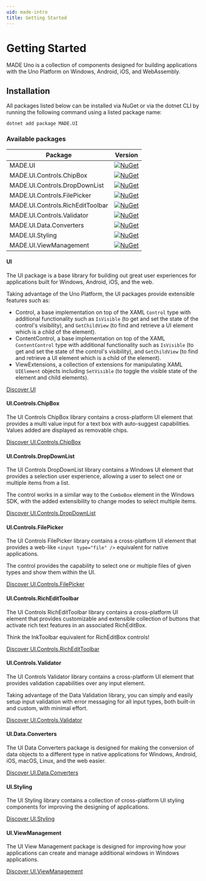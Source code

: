 ```yaml
---
uid: made-intro
title: Getting Started
---
```


# Getting Started

MADE Uno is a collection of components designed for building applications with the Uno Platform on Windows, Android, iOS, and WebAssembly.

## Installation

All packages listed below can be installed via NuGet or via the dotnet CLI by running the following command using a listed package name:

```
dotnet add package MADE.UI
```

### Available packages

| Package | Version |
| --- | --- |
| MADE.UI | [![NuGet](https://img.shields.io/nuget/v/MADE.UI)](https://www.nuget.org/packages/MADE.UI/) |
| MADE.UI.Controls.ChipBox | [![NuGet](https://img.shields.io/nuget/v/MADE.UI.Controls.ChipBox)](https://www.nuget.org/packages/MADE.UI.Controls.ChipBox/) |
| MADE.UI.Controls.DropDownList | [![NuGet](https://img.shields.io/nuget/v/MADE.UI.Controls.DropDownList)](https://www.nuget.org/packages/MADE.UI.Controls.DropDownList/) |
| MADE.UI.Controls.FilePicker | [![NuGet](https://img.shields.io/nuget/v/MADE.UI.Controls.FilePicker)](https://www.nuget.org/packages/MADE.UI.Controls.FilePicker/) |
| MADE.UI.Controls.RichEditToolbar | [![NuGet](https://img.shields.io/nuget/v/MADE.UI.Controls.RichEditToolbar)](https://www.nuget.org/packages/MADE.UI.Controls.RichEditToolbar/) |
| MADE.UI.Controls.Validator | [![NuGet](https://img.shields.io/nuget/v/MADE.UI.Controls.Validator)](https://www.nuget.org/packages/MADE.UI.Controls.Validator/) |
| MADE.UI.Data.Converters | [![NuGet](https://img.shields.io/nuget/v/MADE.UI.Data.Converters)](https://www.nuget.org/packages/MADE.UI.Data.Converters/) |
| MADE.UI.Styling | [![NuGet](https://img.shields.io/nuget/v/MADE.UI.Styling)](https://www.nuget.org/packages/MADE.UI.Styling/) |
| MADE.UI.ViewManagement | [![NuGet](https://img.shields.io/nuget/v/MADE.UI.ViewManagement)](https://www.nuget.org/packages/MADE.UI.ViewManagement/) |

#### UI

The UI package is a base library for building out great user experiences for applications built for Windows, Android, iOS, and the web.

Taking advantage of the Uno Platform, the UI packages provide extensible features such as:

- Control, a base implementation on top of the XAML `Control` type with additional functionality such as `IsVisible` (to get and set the state of the control's visibility), and `GetChildView` (to find and retrieve a UI element which is a child of the element).
- ContentControl, a base implementation on top of the XAML `ContentControl` type with additional functionality such as `IsVisible` (to get and set the state of the control's visibility), and `GetChildView` (to find and retrieve a UI element which is a child of the element).
- ViewExtensions, a collection of extensions for manipulating XAML `UIElement` objects including `SetVisible` (to toggle the visible state of the element and child elements).

<span class="button">

[Discover UI](features/ui.md)

</span>

#### UI.Controls.ChipBox

The UI Controls ChipBox library contains a cross-platform UI element that provides a multi value input for a text box with auto-suggest capabilities. Values added are displayed as removable chips.

<span class="button">

[Discover UI.Controls.ChipBox](features/ui-controls-chipbox.md)

</span>

#### UI.Controls.DropDownList

The UI Controls DropDownList library contains a Windows UI element that provides a selection user experience, allowing a user to select one or multiple items from a list.

The control works in a similar way to the `ComboBox` element in the Windows SDK, with the added extensibility to change modes to select multiple items.

<span class="button">

[Discover UI.Controls.DropDownList](features/ui-controls-dropdownlist.md)

</span>

#### UI.Controls.FilePicker

The UI Controls FilePicker library contains a cross-platform UI element that provides a web-like `<input type="file" />` equivalent for native applications.

The control provides the capability to select one or multiple files of given types and show them within the UI.

<span class="button">

[Discover UI.Controls.FilePicker](features/ui-controls-filepicker.md)

</span>

#### UI.Controls.RichEditToolbar

The UI Controls RichEditToolbar library contains a cross-platform UI element that provides customizable and extensible collection of buttons that activate rich text features in an associated RichEditBox.

Think the InkToolbar equivalent for RichEditBox controls!

<span class="button">

[Discover UI.Controls.RichEditToolbar](features/ui-controls-richedittoolbar.md)

</span>

#### UI.Controls.Validator

The UI Controls Validator library contains a cross-platform UI element that provides validation capabilities over any input element.

Taking advantage of the Data Validation library, you can simply and easily setup input validation with error messaging for all input types, both built-in and custom, with minimal effort.

<span class="button">

[Discover UI.Controls.Validator](features/ui-controls-validator.md)

</span>

#### UI.Data.Converters

The UI Data Converters package is designed for making the conversion of data objects to a different type in native applications for Windows, Android, iOS, macOS, Linux, and the web easier.

<span class="button">

[Discover UI.Data.Converters](features/ui-data-converters.md)

</span>

#### UI.Styling

The UI Styling library contains a collection of cross-platform UI styling components for improving the designing of applications.

<span class="button">

[Discover UI.Styling](features/ui-styling.md)

</span>

#### UI.ViewManagement

The UI View Management package is designed for improving how your applications can create and manage additional windows in Windows applications.

<span class="button">

[Discover UI.ViewManagement](features/ui-view-management.md)

</span>

